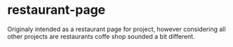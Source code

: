 # restaurant-page
Originaly intended as a restaurant page for project, however considering all other projects are restaurants coffe shop sounded a bit different.